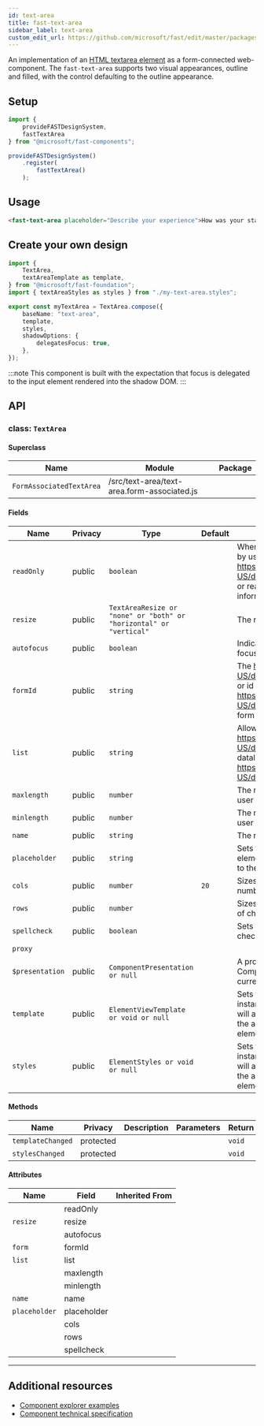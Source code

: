 ```yaml
---
id: text-area
title: fast-text-area
sidebar_label: text-area
custom_edit_url: https://github.com/microsoft/fast/edit/master/packages/web-components/fast-foundation/src/text-area/README.md
---
```


An implementation of an [HTML textarea element](https://developer.mozilla.org/en-US/docs/Web/HTML/Element/textarea) as a form-connected web-component. The `fast-text-area` supports two visual appearances, outline and filled, with the control defaulting to the outline appearance.

## Setup

```ts
import {
    provideFASTDesignSystem,
    fastTextArea
} from "@microsoft/fast-components";

provideFASTDesignSystem()
    .register(
        fastTextArea()
    );
```

## Usage

```html live
<fast-text-area placeholder="Describe your experience">How was your stay?</fast-text-area>
```

## Create your own design

```ts
import {
    TextArea,
    textAreaTemplate as template,
} from "@microsoft/fast-foundation";
import { textAreaStyles as styles } from "./my-text-area.styles";

export const myTextArea = TextArea.compose({
    baseName: "text-area",
    template,
    styles,
    shadowOptions: {
        delegatesFocus: true,
    },
});
```

:::note
This component is built with the expectation that focus is delegated to the input element rendered into the shadow DOM.
:::

## API



### class: `TextArea`

#### Superclass

| Name                     | Module                                      | Package |
| ------------------------ | ------------------------------------------- | ------- |
| `FormAssociatedTextArea` | /src/text-area/text-area.form-associated.js |         |

#### Fields

| Name            | Privacy | Type                                                               | Default | Description                                                                                                                                                                                    | Inherited From         |
| --------------- | ------- | ------------------------------------------------------------------ | ------- | ---------------------------------------------------------------------------------------------------------------------------------------------------------------------------------------------- | ---------------------- |
| `readOnly`      | public  | `boolean`                                                          |         | When true, the control will be immutable by user interaction. See https://developer.mozilla.org/en-US/docs/Web/HTML/Attributes/readonly or readonly HTML attribute for more information.      |                        |
| `resize`        | public  | `TextAreaResize or "none" or "both" or "horizontal" or "vertical"` |         | The resize mode of the element.                                                                                                                                                                |                        |
| `autofocus`     | public  | `boolean`                                                          |         | Indicates that this element should get focus after the page finishes loading.                                                                                                                  |                        |
| `formId`        | public  | `string`                                                           |         | The https://developer.mozilla.org/en-US/docs/Web/HTML/Global\_attributes/id or id of the https://developer.mozilla.org/en-US/docs/Web/HTML/Element/form or form the element is associated to |                        |
| `list`          | public  | `string`                                                           |         | Allows associating a https://developer.mozilla.org/en-US/docs/Web/HTML/Element/datalist or datalist to the element by https://developer.mozilla.org/en-US/docs/Web/API/Element/id.           |                        |
| `maxlength`     | public  | `number`                                                           |         | The maximum number of characters a user can enter.                                                                                                                                             |                        |
| `minlength`     | public  | `number`                                                           |         | The minimum number of characters a user can enter.                                                                                                                                             |                        |
| `name`          | public  | `string`                                                           |         | The name of the element.                                                                                                                                                                       |                        |
| `placeholder`   | public  | `string`                                                           |         | Sets the placeholder value of the element, generally used to provide a hint to the user.                                                                                                       |                        |
| `cols`          | public  | `number`                                                           | `20`    | Sizes the element horizontally by a number of character columns.                                                                                                                               |                        |
| `rows`          | public  | `number`                                                           |         | Sizes the element vertically by a number of character rows.                                                                                                                                    |                        |
| `spellcheck`    | public  | `boolean`                                                          |         | Sets if the element is eligible for spell checking but the UA.                                                                                                                                 |                        |
| `proxy`         |         |                                                                    |         |                                                                                                                                                                                                | FormAssociatedTextArea |
| `$presentation` | public  | `ComponentPresentation or null`                                    |         | A property which resolves the ComponentPresentation instance for the current component.                                                                                                        | FoundationElement      |
| `template`      | public  | `ElementViewTemplate or void or null`                              |         | Sets the template of the element instance. When undefined, the element will attempt to resolve the template from the associated presentation or custom element definition.                     | FoundationElement      |
| `styles`        | public  | `ElementStyles or void or null`                                    |         | Sets the default styles for the element instance. When undefined, the element will attempt to resolve default styles from the associated presentation or custom element definition.            | FoundationElement      |

#### Methods

| Name              | Privacy   | Description | Parameters | Return | Inherited From    |
| ----------------- | --------- | ----------- | ---------- | ------ | ----------------- |
| `templateChanged` | protected |             |            | `void` | FoundationElement |
| `stylesChanged`   | protected |             |            | `void` | FoundationElement |

#### Attributes

| Name          | Field       | Inherited From |
| ------------- | ----------- | -------------- |
|               | readOnly    |                |
| `resize`      | resize      |                |
|               | autofocus   |                |
| `form`        | formId      |                |
| `list`        | list        |                |
|               | maxlength   |                |
|               | minlength   |                |
| `name`        | name        |                |
| `placeholder` | placeholder |                |
|               | cols        |                |
|               | rows        |                |
|               | spellcheck  |                |

<hr/>


## Additional resources

* [Component explorer examples](https://explore.fast.design/components/fast-text-area)
* [Component technical specification](https://github.com/microsoft/fast/blob/master/packages/web-components/fast-foundation/src/text-area/text-area.spec.md)